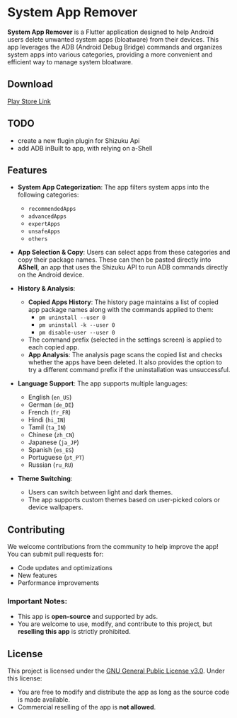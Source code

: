 # System App Remover

**System App Remover** is a Flutter application designed to help Android users delete unwanted system apps (bloatware) from their devices. This app leverages the ADB (Android Debug Bridge) commands and organizes system apps into various categories, providing a more convenient and efficient way to manage system bloatware.

## Download

[Play Store Link](https://play.google.com/store/apps/details?id=com.santhoshDsubramani.systemappremover)

## TODO

- create a new flugin plugin for Shizuku Api
- add ADB inBuilt to app, with relying on a-Shell

## Features

- **System App Categorization**: The app filters system apps into the following categories:
  - `recommendedApps`
  - `advancedApps`
  - `expertApps`
  - `unsafeApps`
  - `others`

- **App Selection & Copy**: Users can select apps from these categories and copy their package names. These can then be pasted directly into **AShell**, an app that uses the Shizuku API to run ADB commands directly on the Android device.

- **History & Analysis**: 
  - **Copied Apps History**: The history page maintains a list of copied app package names along with the commands applied to them:
    - `pm uninstall --user 0`
    - `pm uninstall -k --user 0`
    - `pm disable-user --user 0`
  - The command prefix (selected in the settings screen) is applied to each copied app.
  - **App Analysis**: The analysis page scans the copied list and checks whether the apps have been deleted. It also provides the option to try a different command prefix if the uninstallation was unsuccessful.

- **Language Support**: The app supports multiple languages:
  - English (`en_US`)
  - German (`de_DE`)
  - French (`fr_FR`)
  - Hindi (`hi_IN`)
  - Tamil (`ta_IN`)
  - Chinese (`zh_CN`)
  - Japanese (`ja_JP`)
  - Spanish (`es_ES`)
  - Portuguese (`pt_PT`)
  - Russian (`ru_RU`)

- **Theme Switching**:
  - Users can switch between light and dark themes.
  - The app supports custom themes based on user-picked colors or device wallpapers.

## Contributing

We welcome contributions from the community to help improve the app! You can submit pull requests for:
- Code updates and optimizations
- New features
- Performance improvements

### Important Notes:
- This app is **open-source** and supported by ads.
- You are welcome to use, modify, and contribute to this project, but **reselling this app** is strictly prohibited.

## License

This project is licensed under the [GNU General Public License v3.0](https://www.gnu.org/licenses/gpl-3.0.html). Under this license:
- You are free to modify and distribute the app as long as the source code is made available.
- Commercial reselling of the app is **not allowed**.
